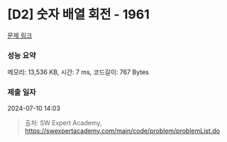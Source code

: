 # [D2] 숫자 배열 회전 - 1961 

[문제 링크](https://swexpertacademy.com/main/code/problem/problemDetail.do?contestProbId=AV5Pq-OKAVYDFAUq) 

### 성능 요약

메모리: 13,536 KB, 시간: 7 ms, 코드길이: 767 Bytes

### 제출 일자

2024-07-10 14:03



> 출처: SW Expert Academy, https://swexpertacademy.com/main/code/problem/problemList.do